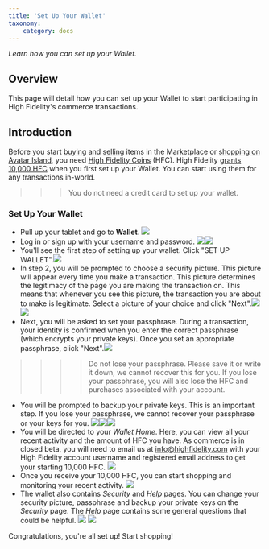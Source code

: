 ```yaml
---
title: 'Set Up Your Wallet'
taxonomy:
	category: docs
---
```


*Learn how you can set up your Wallet.*

## Overview

This page will detail how you can set up your Wallet to start participating in High Fidelity's commerce transactions. 

## Introduction

Before you start [buying](../buy) and [selling](../sell) items in the Marketplace or [shopping on Avatar Island](../../avatar-wearables/buy), you need [High Fidelity Coins](../../basics/hfc) (HFC). High Fidelity [grants 10,000 HFC](../../basics/hfc/get-hfc) when you first set up your Wallet. You can start using them for any transactions in-world. 

> > > You do not need a credit card to set up your wallet. 

### Set Up Your Wallet

- Pull up your tablet and go to **Wallet**. ![](tablet-wallet.PNG)
- Log in or sign up with your username and password. ![](login.PNG)![](usr-pwd.PNG)
- You'll see the first step of setting up your wallet. Click "SET UP WALLET".![](wallet-setup-1.PNG)
- In step 2, you will be prompted to choose a security picture. This picture will appear every time you make a transaction. This picture determines the legitimacy of the page you are making the transaction on. This means that whenever you see this picture, the transaction you are about to make is legitimate. Select a picture of your choice and click "Next".![](security-pic.PNG)![](security-pic-2.PNG)
- Next, you will be asked to set your passphrase. During a transaction, your identity is confirmed when you enter the correct passphrase (which encrypts your private keys). Once you set an appropriate passphrase, click "Next".![](set-passphrase.PNG)

> > > > Do not lose your passphrase. Please save it or write it down, we cannot recover this for you. If you lose your passphrase, you will also lose the HFC and purchases associated with your account. 

- You will be prompted to backup your private keys. This is an important step. If you lose your passphrase, we cannot recover your passphrase or your keys for you.  ![](backup-private.PNG)![](backup-inst.PNG)![](all-set.PNG)
- You will be directed to your *Wallet Home*. Here, you can view all your recent activity and the amount of HFC you have. As commerce is in closed beta, you will need to email us at info@highfidelity.com with your High Fidelity account username and registered email address to get your starting 10,000 HFC. ![](closed-beta.PNG)  
- Once you receive your 10,000 HFC, you can start shopping and monitoring your recent activity. ![](wallet.PNG)
- The wallet also contains *Security* and *Help* pages. You can change your security picture, passphrase and backup your private keys on the *Security* page. The *Help* page contains some general questions that could be helpful. ![](wallet-security.PNG) ![](wallet-help.PNG)

Congratulations, you're all set up! Start shopping!